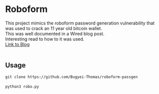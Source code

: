 # Roboform
This project mimics the roboform password generation vulnerability that was used to crack an 11 year old bitcoin wallet.<br>
This was well documented in a Wired blog post.<br> Interesting read to how to it was used.  
<a href="https://www.wired.com/story/roboform-password-3-million-dollar-crypto-wallet/">Link to Blog</a>
<br><br>
## Usage
`git clone https://github.com/Bugyei-Thomas/roboform-passgen`<br><br>
`python3 robo.py`
